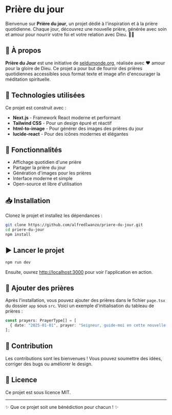 # Prière du jour

Bienvenue sur **Prière du jour**, un projet dédié à l'inspiration et à la prière quotidienne. Chaque jour, découvrez une nouvelle prière, générée avec soin et amour pour nourrir votre foi et votre relation avec Dieu. 🙏✨

## 🌟 À propos
**Prière du Jour** est une initiative de [seldumonde.org](https://seldumonde.org), réalisée avec ❤️ amour pour la gloire de Dieu. Ce projet a pour but de fournir des prières quotidiennes accessibles sous format texte et image afin d'encourager la méditation spirituelle.

## 🚀 Technologies utilisées
Ce projet est construit avec :

- **Next.js** - Framework React moderne et performant
- **Tailwind CSS** - Pour un design épuré et réactif
- **html-to-image** - Pour générer des images des prières du jour
- **lucide-react** - Pour des icônes modernes et élégantes

## 📸 Fonctionnalités
- Affichage quotidien d'une prière
- Partager la prière du jour
- Génération d'images pour les prières
- Interface moderne et simple
- Open-source et libre d'utilisation

## 📥 Installation
Clonez le projet et installez les dépendances :

```sh
git clone https://github.com/alfredlwanzo/priere-du-jour.git
cd priere-du-jour
npm install
```

## ▶️ Lancer le projet

```sh
npm run dev
```

Ensuite, ouvrez [http://localhost:3000](http://localhost:3000) pour voir l'application en action.

## 📝 Ajouter des prières
Après l'installation, vous pouvez ajouter des prières dans le fichier ``page.tsx`` du dossier ``app`` sous ``src``. Voici un exemple d'initialisation du tableau de prières :

```typescript
const prayers: PrayerType[] = [
  { date: "2025-01-01", prayer: "Seigneur, guide-moi en cette nouvelle année avec ta lumière et ta paix." }
];
```

## 🤝 Contribution
Les contributions sont les bienvenues ! Vous pouvez soumettre des idées, corriger des bugs ou améliorer le design. 

## 📜 Licence
Ce projet est sous licence MIT.

---
✨ Que ce projet soit une bénédiction pour chacun ! ✨
